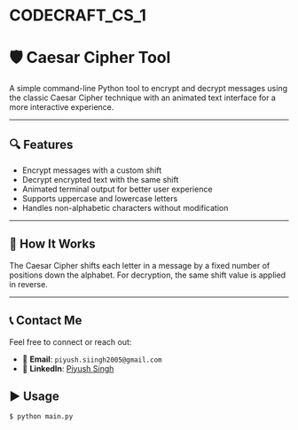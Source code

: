 # CODECRAFT_CS_1
# 🛡️ Caesar Cipher Tool

A simple command-line Python tool to encrypt and decrypt messages using the classic Caesar Cipher technique with an animated text interface for a more interactive experience.

---

## 🔍 Features

- Encrypt messages with a custom shift
- Decrypt encrypted text with the same shift
- Animated terminal output for better user experience
- Supports uppercase and lowercase letters
- Handles non-alphabetic characters without modification

---

## 📌 How It Works

The Caesar Cipher shifts each letter in a message by a fixed number of positions down the alphabet. For decryption, the same shift value is applied in reverse.

---


## 📞 Contact Me

Feel free to connect or reach out:

- 📧 **Email**: `piyush.siingh2005@gmail.com`  
- 🔗 **LinkedIn**: [Piyush Singh](https://www.linkedin.com/in/piyush-singh-0b276332a)

## ▶️ Usage

```bash
$ python main.py
